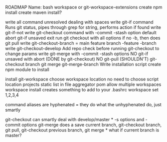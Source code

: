ROADMAP
Name: bash workspace or git-workspace-extensions
create npm install
create maven install?


write all command
	unresolved dealing with spaces
write git-if command 
	Runs git status, pipes through grep for string, performs action if found
write git-if-not
write git-checkout command with -commit -stash option default abort
	git-if unsaved exit
	run git checkout with all options
	if no -b, then does git pull
write git-checkout-branch = main feature branch -feature -branch
write git-checkout-develop
	Add repo check before running git-checkout to change params
write git-merge with -commit -stash options
	NO git-if unsaved with abort (DONE by git-checkout)
	NO git-pull (SHOULDN'T)
	git-checkout branch
	git merge
git-merge-branch
Write installation script
create npm module to install

install git-workspace
		choose workspace location
		no need to choose script location
		projects
				static list in file
				aggregator pom
		allow multiple workspaces
workspace install creates something to add to your .bashrc
workspace set 1,2,3,4


command aliases are hyphenated = they do what the unhyphenated do, just smartly

git-checkout can smartly deal with develop/master
		* -s options and -commit options
git-merge does a save current branch, git-checkout branch, git pull, git-checkout previous branch, git merge
		* what if current branch is master? 
